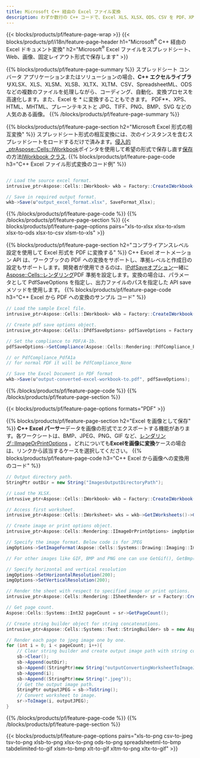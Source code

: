 ```yaml
---
title: Microsoft C++ 経由の Excel ファイル変換
description: わずか数行の C++ コードで、Excel XLS、XLSX、ODS、CSV を PDF、XPS、HTML、JPEG およびその他の形式に変換します。
---
```

{{< blocks/products/pf/feature-page-wrap >}}
{{< blocks/products/pf/i18n/feature-page-header h1="Microsoft<sup>&reg;</sup> C++ 経由の Excel ドキュメント変換" h2="Microsoft<sup>&reg;</sup> Excel ファイルをスプレッドシート、Web、画像、固定レイアウト形式で保存します" >}}

{{% blocks/products/pf/feature-page-summary %}}
スプレッドシート コンバータ アプリケーションまたはソリューションの場合、**C++ エクセルライブラリ**XLSX、XLS、XLSM、XLSB、XLTX、XLTM、CSV、SpreadsheetML、ODS などの複数のファイルを処理しながら、コーディング、自動化、変換プロセスを高速化します。また、Excel を * に変換することもできます。 PDF**、XPS、HTML、MHTML、プレーンテキストと JPG、TIFF、PNG、BMP、SVG などの人気のある画像。
{{% /blocks/products/pf/feature-page-summary %}}

{{% blocks/products/pf/feature-page-section h2="Microsoft Excel 形式の相互変換" %}}
スプレッドシート形式の相互変換には、次のインスタンスを含むスプレッドシートをロードするだけで済みます。[侵入的_ptr<Aspose::Cells::IWorkbook>](https://reference.aspose.com/cells/cpp/class/aspose.cells.i_workbook)ポインタを使用して希望の形式で保存し直す[保存](https://reference.aspose.com/cells/cpp/class/aspose.cells.i_workbook#a9460f52a2dec8f4bf623a4905167d997)の方法[IWorkbook クラス](https://reference.aspose.com/cells/cpp/class/aspose.cells.i_workbook).
{{% blocks/products/pf/feature-page-code h3="C++ Excel ファイル形式変換のコード例" %}}

```cs

// Load the source excel format.
intrusive_ptr<Aspose::Cells::IWorkbook> wkb = Factory::CreateIWorkbook(u"src_excel_file.xls");

// Save in required output format.
wkb->Save(u"output_excel_format.xlsx", SaveFormat_Xlsx);

```
{{% /blocks/products/pf/feature-page-code %}}
{{% /blocks/products/pf/feature-page-section %}}
{{< blocks/products/pf/feature-page-options pairs="xls-to-xlsx xlsx-to-xlsm xlsx-to-ods xlsx-to-csv xlsm-to-xls" >}}


{{% blocks/products/pf/feature-page-section h2="コンプライアンスレベル設定を使用して Excel 形式を PDF に変換する" %}}
C++ Excel オートメーション API は、ワークブックの PDF への変換をサポートし、準拠レベルと作成日の設定もサポートします。開発者が使用できるのは、[IPdfSaveオプション](https://reference.aspose.com/cells/cpp/class/aspose.cells.i_pdf_save_options)一緒に[Aspose::Cells::レンダリング](https://reference.aspose.com/cells/cpp/namespace/aspose.cells.rendering)PDF 準拠を設定します。変換の場合は、パラメータとして PdfSaveOptions を指定し、出力ファイルのパスを指定した API save メソッドを使用します。
{{% blocks/products/pf/feature-page-code h3="C++ Excel から PDF への変換のサンプル コード" %}}

```cs
// Load the sample Excel file.
intrusive_ptr<Aspose::Cells::IWorkbook> wkb = Factory::CreateIWorkbook(u"sample-convert-excel-to.pdf");

// Create pdf save options object.
intrusive_ptr<Aspose::Cells::IPdfSaveOptions> pdfSaveOptions = Factory::CreateIPdfSaveOptions();

// Set the compliance to PDF/A-1b.
pdfSaveOptions->SetCompliance(Aspose::Cells::Rendering::PdfCompliance_PdfA1b);

// or PdfCompliance_PdfA1a 
// for normal PDF it will be PdfCompliance_None

// Save the Excel Document in PDF format
wkb->Save(u"output-converted-excel-workbook-to.pdf", pdfSaveOptions);


```
{{% /blocks/products/pf/feature-page-code %}}
{{% /blocks/products/pf/feature-page-section %}}

{{< blocks/products/pf/feature-page-options formats="PDF" >}}

{{% blocks/products/pf/feature-page-section h2="Excel を画像として保存" %}}
**C++ Excel パーサー**データを画像の形式でエクスポートする機能があります。各ワークシートは、BMP、JPEG、PNG、GIF など、[レンダリング::IImageOrPrintOptions](https://reference.aspose.com/cells/cpp/class/aspose.cells.rendering.i_image_or_print_options) 。どれについても**Excelを画像に変換**ケースの場合は、リンクから該当するケースを選択してください。
{{% blocks/products/pf/feature-page-code h3="C++ Excel から画像への変換用のコード" %}}

```cs
// Output directory path.
StringPtr outDir = new String("ImagesOutputDirectoryPath");

// Load the XLSX.
intrusive_ptr<Aspose::Cells::IWorkbook> wkb = Factory::CreateIWorkbook(u"source-excel-file.xlsx");

// Access first worksheet.
intrusive_ptr<Aspose::Cells::IWorksheet> wks = wkb->GetIWorksheets()->GetObjectByIndex(0);

// Create image or print options object.
intrusive_ptr<Aspose::Cells::Rendering::IImageOrPrintOptions> imgOptions = Factory::CreateIImageOrPrintOptions();

// Specify the image format. Below code is for JPEG
imgOptions->SetImageFormat(Aspose::Cells::Systems::Drawing::Imaging::ImageFormat::GetJpeg());

// For other images like GIF, BMP and PNG one can use GetGif(), GetBmp() and GetPng() respectively 

// Specify horizontal and vertical resolution
imgOptions->SetHorizontalResolution(200);
imgOptions->SetVerticalResolution(200);

// Render the sheet with respect to specified image or print options.
intrusive_ptr<Aspose::Cells::Rendering::ISheetRender> sr = Factory::CreateISheetRender(wks, imgOptions);

// Get page count.
Aspose::Cells::Systems::Int32 pageCount = sr->GetPageCount();

// Create string builder object for string concatenations.
intrusive_ptr<Aspose::Cells::Systems::Text::StringBuilder> sb = new Aspose::Cells::Systems::Text::StringBuilder();

// Render each page to jpeg image one by one.
for (int i = 0; i < pageCount; i++){
	// Clear string builder and create output image path with string concatenations.
	sb->Clear();
	sb->Append(outDir);
	sb->Append((StringPtr)new String("outputConvertingWorksheetToImageJPEG_"));
	sb->Append(i);
	sb->Append((StringPtr)new String(".jpeg"));
	// Get the output image path.
	StringPtr outputJPEG = sb->ToString();
	// Convert worksheet to image.
	sr->ToImage(i, outputJPEG);
}
```
{{% /blocks/products/pf/feature-page-code %}}
{{% /blocks/products/pf/feature-page-section %}}

{{< blocks/products/pf/feature-page-options pairs="xls-to-png csv-to-jpeg tsv-to-png xlsb-to-png xlsx-to-png ods-to-png spreadsheetml-to-bmp tabdelimited-to-gif xlsm-to-bmp xlt-to-gif xltm-to-png xltx-to-gif" >}}
